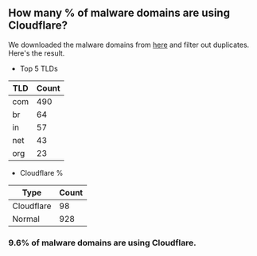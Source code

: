 ## How many % of malware domains are using Cloudflare?


We downloaded the malware domains from [here](https://urlhaus.abuse.ch) and filter out duplicates.
Here's the result.


[//]: # (start replacement)


- Top 5 TLDs

| TLD | Count |
| --- | --- |
| com | 490 |
| br | 64 |
| in | 57 |
| net | 43 |
| org | 23 |


- Cloudflare %

| Type | Count |
| --- | --- |
| Cloudflare | 98 |
| Normal | 928 |


### 9.6% of malware domains are using Cloudflare.